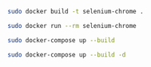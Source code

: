 ```sh
sudo docker build -t selenium-chrome .
```

```sh
sudo docker run --rm selenium-chrome
```

```sh
sudo docker-compose up --build
```

```sh
sudo docker-compose up --build -d
```